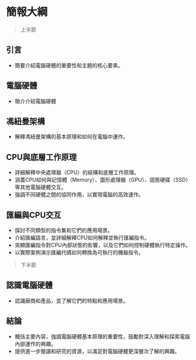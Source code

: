 # 簡報大綱


> 上半節
## 引言
- 簡要介紹電腦硬體的重要性和主題的核心要素。


## 電腦硬體
- 簡介介紹電腦硬體

## 馮紐曼架構
- 解釋馮紐曼架構的基本原理和如何在電腦中運作。

## CPU與底層工作原理
- 詳細解釋中央處理器（CPU）的結構和底層工作原理。
- 涵蓋CPU如何與記憶體（Memory）、圖形處理器（GPU）、固態硬碟（SSD）等其他電腦硬體交互。
- 強調不同硬體之間的協同作用，以實現電腦的高效運作。

## 匯編與CPU交互
- 探討不同類型的指令集和它們的應用場景。
- 介紹匯編語言，並詳細解釋CPU如何解釋並執行匯編指令。
- 突顯匯編指令對CPU內部狀態的影響，以及它們如何控制硬體執行特定操作。
- 以實際案例演示匯編代碼如何轉換為可執行的機器指令。

> 下半節

## 認識電腦硬體

- 認識廠商和產品，並了解它們的特點和應用場景。

## 結論
- 概括主要內容，強調電腦硬體基本原理的重要性，鼓勵對深入理解和探索電腦內部運作的興趣。
- 提供進一步閱讀和研究的資源，以滿足對電腦硬體更深層次了解的興趣。
